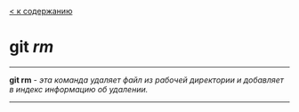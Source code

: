 [< к содержанию](./worк_in_git.md)

# git _rm_

---
**git rm** - *эта команда удаляет файл из рабочей директории и добавляет в индекс информацию об удалении.*

---
